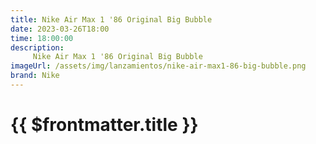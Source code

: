 ```yaml
---
title: Nike Air Max 1 '86 Original Big Bubble
date: 2023-03-26T18:00
time: 18:00:00
description:
     Nike Air Max 1 '86 Original Big Bubble
imageUrl: /assets/img/lanzamientos/nike-air-max1-86-big-bubble.png
brand: Nike
---
```

 # {{ $frontmatter.title }}


<ListaLanzamientos />